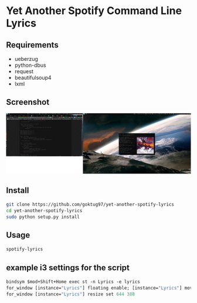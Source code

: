 # Yet Another Spotify Command Line Lyrics

## Requirements
* ueberzug
* python-dbus
* request
* beautifulsoup4
* lxml

## Screenshot

![Lyrics-Screenshot](https://github.com/goktug97/yet-another-spotify-lyrics/blob/master/lyrics-screenshot.png)

## Install

```bash
git clone https://github.com/goktug97/yet-another-spotify-lyrics
cd yet-another-spotify-lyrics
sudo python setup.py install
```

## Usage

``` bash
spotify-lyrics
```

## example i3 settings for the script
```i3
bindsym $mod+Shift+Home exec st -n Lyrics -e lyrics
for_window [instance="Lyrics"] floating enable; [instance="Lyrics"] move position center
for_window [instance="Lyrics"] resize set 644 388
```

